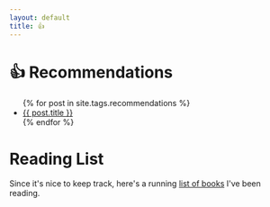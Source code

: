 ```yaml
---
layout: default
title: 👍
---
```


# 👍 Recommendations

<ul>
	{% for post in site.tags.recommendations %}
		<li><a href="{{ post.url }}">{{ post.title }}</a></li>
	{% endfor %}
</ul>

# Reading List

Since it's nice to keep track, here's a running [list of books](books.md) I've been reading.
